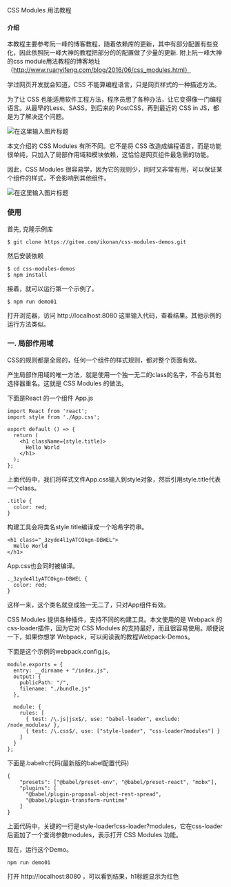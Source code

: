 CSS Modules 用法教程

#### 介绍
本教程主要参考阮一峰的博客教程，随着依赖库的更新，其中有部分配置有些变化，因此依照阮一峰大神的教程把部分的的配置做了少量的更新. 附上阮一峰大神的css module用法教程的博客地址（http://www.ruanyifeng.com/blog/2016/06/css_modules.html）

学过网页开发就会知道，CSS 不能算编程语言，只是网页样式的一种描述方法。

为了让 CSS 也能适用软件工程方法，程序员想了各种办法，让它变得像一门编程语言。从最早的Less、SASS，到后来的 PostCSS，再到最近的 CSS in JS，都是为了解决这个问题。

![](https://images.gitee.com/uploads/images/2019/0813/150704_2e9a1924_1707251.png "在这里输入图片标题")

本文介绍的 CSS Modules 有所不同。它不是将 CSS 改造成编程语言，而是功能很单纯，只加入了局部作用域和模块依赖，这恰恰是网页组件最急需的功能。

因此，CSS Modules 很容易学，因为它的规则少，同时又非常有用，可以保证某个组件的样式，不会影响到其他组件。

![](https://images.gitee.com/uploads/images/2019/0813/160900_42a8979d_1707251.png "在这里输入图片标题")
### 使用

首先, 克隆示例库
```
$ git clone https://gitee.com/ikonan/css-modules-demos.git
```
然后安装依赖
```
$ cd css-modules-demos
$ npm install
```
接着，就可以运行第一个示例了。
```
$ npm run demo01
```
打开浏览器，访问 http://localhost:8080 这里输入代码，查看结果。其他示例的运行方法类似。

### 一. 局部作用域


CSS的规则都是全局的，任何一个组件的样式规则，都对整个页面有效。

产生局部作用域的唯一方法，就是使用一个独一无二的class的名字，不会与其他选择器重名。这就是 CSS Modules 的做法。

下面是React 的一个组件 App.js
```
import React from 'react';
import style from './App.css';

export default () => {
  return (
    <h1 className={style.title}>
      Hello World
    </h1>
  );
};
```

上面代码中，我们将样式文件App.css输入到style对象，然后引用style.title代表一个class。
```
.title {
  color: red;
}
```
构建工具会将类名style.title编译成一个哈希字符串。

```
<h1 class="_3zyde4l1yATCOkgn-DBWEL">
  Hello World
</h1>
```

App.css也会同时被编译。
```
._3zyde4l1yATCOkgn-DBWEL {
  color: red;
}
```
这样一来，这个类名就变成独一无二了，只对App组件有效。

CSS Modules 提供各种插件，支持不同的构建工具。本文使用的是 Webpack 的css-loader插件，因为它对 CSS Modules 的支持最好，而且很容易使用。顺便说一下，如果你想学 Webpack，可以阅读我的教程Webpack-Demos。

下面是这个示例的webpack.config.js。
```
module.exports = {
  entry: __dirname + "/index.js",
  output: {
    publicPath: "/",
    filename: "./bundle.js"
  },

  module: {
    rules: [
      { test: /\.js|jsx$/, use: "babel-loader", exclude: /node_modules/ },
      { test: /\.css$/, use: ["style-loader", "css-loader?modules"] }
    ]
  }
};
```
下面是.babelrc代码(最新版的babel配置代码)
```
{
    "presets": ["@babel/preset-env", "@babel/preset-react", "mobx"],
    "plugins": [
      "@babel/plugin-proposal-object-rest-spread",
      "@babel/plugin-transform-runtime"
    ]
}
```
上面代码中，关键的一行是style-loader!css-loader?modules，它在css-loader后面加了一个查询参数modules，表示打开 CSS Modules 功能。

现在，运行这个Demo。
```
npm run demo01
```
打开 http://localhost:8080 ，可以看到结果，h1标题显示为红色